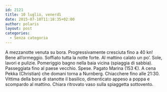```yaml
---
id: 2121
title: 10 luglio, venerdì
date: 2015-07-10T11:18:35+02:00
author: polaris
layout: post
categories:
  - Senza categoria
---
```

A mezzanotte venuta su bora. Progressivamente cresciuta fino a 40 kn! Bene all&#8217;ormeggio. Soffiato tutta la notte forte. Al mattino calato un po&#8217;. Sole, lavori e pulizie. Pomeriggio bagno nella baia vicina (spiaggia di sabbia). Passeggiata fino al paese vecchio. Spese. Pagato Marina (153 €). A cena Pekka (Christian) che domani torna a Nurnberg. Chiacchere fino alle 21:30. Vittima della bora di stanotte il basilico, dimenticato appeso a poppa e scompardo al mattino. Chiara ritrovato vaso sulla spiaggetta sottovento.